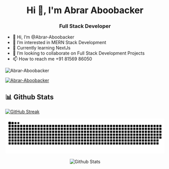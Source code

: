 <h1 align="center">Hi 👋, I'm Abrar Aboobacker</h1>
<h3 align="center">Full Stack Developer</h3>



- 👋 Hi, I’m @Abrar-Aboobacker
- 👀 I’m interested in MERN Stack Development
- 🌱 Currently learning NextJs
- 💞️ I’m looking to collaborate on Full Stack Development Projects
- 📫 How to reach me +91 81569 86050

<p align="left"> <img src="https://komarev.com/ghpvc/?username=Abrar-Aboobacker&label=Profile%20views&color=0e75b6&style=flat" alt="Abrar-Aboobacker" /> </p>
<p align="left"> <a href="https://github.com/ryo-ma/github-profile-trophy"><img src="https://github-profile-trophy.vercel.app/?username=Abrar-Aboobacker" alt="Abrar-Aboobacker" /></a> </p>

## 📊 Github Stats

[![GitHub Streak](https://github-readme-streak-stats.herokuapp.com?user=abrar-aboobacker&theme=halloween)](https://git.io/streak-stats)
  </p>
<div align="center">
  <a href="https://www.linkedin.com/in/abrar-aboobacker-0a117a21b/"> 
  <img  src="https://github.com/1999AZZAR/1999AZZAR/blob/main/resources/img/grid-snake.svg"
       alt="snake" /></a>
</div>

<p align="center">
        <img src="https://raw.githubusercontent.com/mayhemantt/mayhemantt/Update/svg/Bottom.svg" alt="Github Stats" />
</p>
